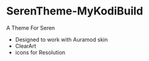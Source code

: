 # SerenTheme-MyKodiBuild
A Theme For Seren 
* Designed to work with Auramod skin  
* ClearArt 
* icons for Resolution 
